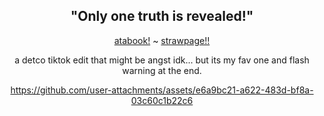 <div align="center">

 "Only one truth is revealed!"
-
  
   [atabook!](https://redacted.atabook.org/) ~ [strawpage!!](https://redacted-code-208.straw.page)

a detco tiktok edit that might be angst idk... but its my fav one and flash warning at the end.

https://github.com/user-attachments/assets/e6a9bc21-a622-483d-bf8a-03c60c1b22c6

</div>

